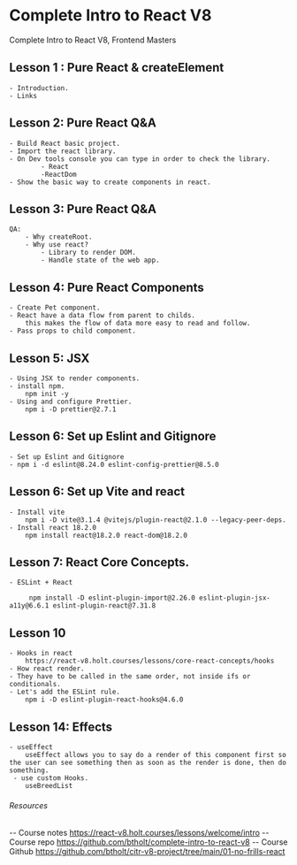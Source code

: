 # Complete Intro to React V8
Complete Intro to React V8, Frontend Masters

## Lesson 1 : Pure React & createElement

    - Introduction.
    - Links

## Lesson 2: Pure React Q&A

    - Build React basic project.
    - Import the react library.
    - On Dev tools console you can type in order to check the library.
            - React
            -ReactDom
    - Show the basic way to create components in react.

## Lesson 3: Pure React Q&A

    QA:
        - Why createRoot.
        - Why use react?
            - Library to render DOM.
            - Handle state of the web app.

## Lesson 4: Pure React Components

    - Create Pet component.
    - React have a data flow from parent to childs. 
        this makes the flow of data more easy to read and follow.
    - Pass props to child component.


## Lesson 5: JSX

    - Using JSX to render components.
    - install npm.
        npm init -y
    - Using and configure Prettier.
        npm i -D prettier@2.7.1

## Lesson 6: Set up Eslint and Gitignore
    - Set up Eslint and Gitignore
    - npm i -d eslint@8.24.0 eslint-config-prettier@8.5.0

## Lesson 6: Set up Vite and react

    - Install vite
        npm i -D vite@3.1.4 @vitejs/plugin-react@2.1.0 --legacy-peer-deps.
    - Install react 18.2.0    
        npm install react@18.2.0 react-dom@18.2.0
## Lesson 7: React Core Concepts.

    - ESLint + React 

         npm install -D eslint-plugin-import@2.26.0 eslint-plugin-jsx-a11y@6.6.1 eslint-plugin-react@7.31.8

## Lesson 10
   
    - Hooks in react
        https://react-v8.holt.courses/lessons/core-react-concepts/hooks
    - How react render.
    - They have to be called in the same order, not inside ifs or conditionals.
    - Let's add the ESLint rule. 
        npm i -D eslint-plugin-react-hooks@4.6.0

## Lesson 14: Effects

    - useEffect 
        useEffect allows you to say do a render of this component first so the user can see something then as soon as the render is done, then do something.
     - use custom Hooks.   
        useBreedList
###### Resources

-- Course notes https://react-v8.holt.courses/lessons/welcome/intro
-- Course repo https://github.com/btholt/complete-intro-to-react-v8
-- Course Github https://github.com/btholt/citr-v8-project/tree/main/01-no-frills-react


